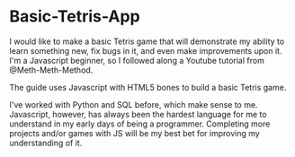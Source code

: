 # Basic-Tetris-App

I would like to make a basic Tetris game that will demonstrate my ability to learn something new, fix bugs in it, and even make improvements upon it. I'm a Javascript beginner, so I followed along a Youtube tutorial from @Meth-Meth-Method.

The guide uses Javascript with HTML5 bones to build a basic Tetris game.

I've worked with Python and SQL before, which make sense to me. Javascript, however, has always been the hardest language for me to understand in my early days of being a programmer. Completing more projects and/or games with JS will be my best bet for improving my understanding of it.
